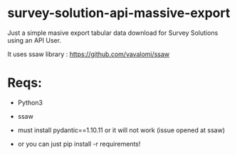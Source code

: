 # survey-solution-api-massive-export
 
Just a simple masive export tabular data download for Survey Solutions using an API User.

It uses ssaw library : https://github.com/vavalomi/ssaw

# Reqs:

- Python3

- ssaw

- must install pydantic==1.10.11 or it will not work (issue opened at ssaw) 

- or you can just pip install -r requirements!


